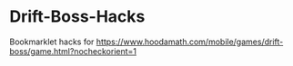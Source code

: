 # Drift-Boss-Hacks
Bookmarklet hacks for https://www.hoodamath.com/mobile/games/drift-boss/game.html?nocheckorient=1
